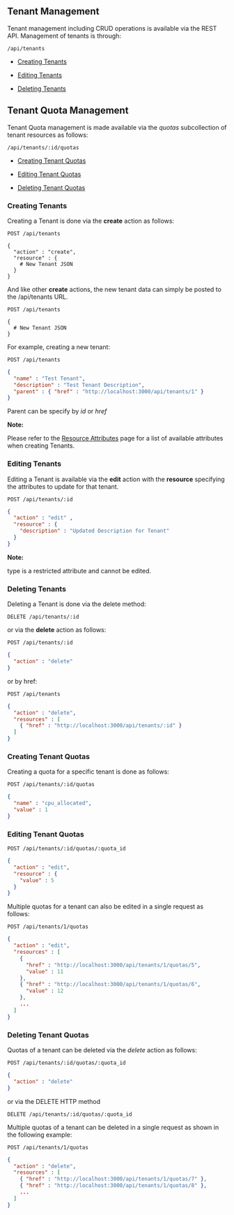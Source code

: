 ---
---

## Tenant Management

Tenant management including CRUD operations is available via the REST
API. Management of tenants is through:

``` data
/api/tenants
```

  - [Creating Tenants](#creating-tenants)

  - [Editing Tenants](#editing-tenants)

  - [Deleting Tenants](#deleting-tenants)

## Tenant Quota Management

Tenant Quota management is made available via the *quotas* subcollection
of tenant resources as follows:

``` data
/api/tenants/:id/quotas
```

  - [Creating Tenant Quotas](#creating-tenant-quotas)

  - [Editing Tenant Quotas](#editing-tenant-quotas)

  - [Deleting Tenant Quotas](#deleting-tenant-quotas)

### Creating Tenants

Creating a Tenant is done via the **create** action as follows:

    POST /api/tenants

``` data
{
  "action" : "create",
  "resource" : {
    # New Tenant JSON
  }
}
```

And like other **create** actions, the new tenant data can simply be
posted to the /api/tenants URL.

    POST /api/tenants

``` data
{
  # New Tenant JSON
}
```

For example, creating a new tenant:

    POST /api/tenants

``` json
{
  "name" : "Test Tenant",
  "description" : "Test Tenant Description",
  "parent" : { "href" : "http://localhost:3000/api/tenants/1" }
}
```

Parent can be specify by *id* or *href*

**Note:**

Please refer to the [Resource Attributes](../appendices/resource_attributes.html#tenants) page for a
list of available attributes when creating Tenants.

### Editing Tenants

Editing a Tenant is available via the **edit** action with the
**resource** specifying the attributes to update for that tenant.

    POST /api/tenants/:id

``` json
{
  "action" : "edit" ,
  "resource" : {
    "description" : "Updated Description for Tenant"
  }
}
```

**Note:**

type is a restricted attribute and cannot be edited.

### Deleting Tenants

Deleting a Tenant is done via the delete method:

    DELETE /api/tenants/:id

or via the **delete** action as follows:

    POST /api/tenants/:id

``` json
{
  "action" : "delete"
}
```

or by href:

    POST /api/tenants

``` json
{
  "action" : "delete",
  "resources" : [
    { "href" : "http://localhost:3000/api/tenants/:id" }
  ]
}
```

### Creating Tenant Quotas

Creating a quota for a specific tenant is done as follows:

    POST /api/tenants/:id/quotas

``` json
{
  "name" : "cpu_allocated",
  "value" : 1
}
```

### Editing Tenant Quotas

    POST /api/tenants/:id/quotas/:quota_id

``` json
{
  "action" : "edit",
  "resource" : {
    "value" : 5
  }
}
```

Multiple quotas for a tenant can also be edited in a single request as
follows:

    POST /api/tenants/1/quotas

``` json
{
  "action" : "edit",
  "resources" : [
    {
      "href" : "http://localhost:3000/api/tenants/1/quotas/5",
      "value" : 11
    },
    { "href" : "http://localhost:3000/api/tenants/1/quotas/6",
      "value" : 12
    },
    ...
  ]
}
```

### Deleting Tenant Quotas

Quotas of a tenant can be deleted via the *delete* action as follows:

    POST /api/tenants/:id/quotas/:quota_id

``` json
{
  "action" : "delete"
}
```

or via the DELETE HTTP method

    DELETE /api/tenants/:id/quotas/:quota_id

Multiple quotas of a tenant can be deleted in a single request as shown
in the following example:

    POST /api/tenants/1/quotas

``` json
{
  "action" : "delete",
  "resources" : [
    { "href" : "http://localhost:3000/api/tenants/1/quotas/7" },
    { "href" : "http://localhost:3000/api/tenants/1/quotas/8" },
    ...
  ]
}
```
